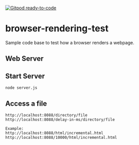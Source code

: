 [![Gitpod ready-to-code](https://img.shields.io/badge/Gitpod-ready--to--code-blue?logo=gitpod)](https://gitpod.io/#https://github.com/course-one/browser-rendering-test)

# browser-rendering-test
Sample code base to test how a browser renders a webpage.

## Web Server
## Start Server
```
node server.js
```

## Access a file
```
http://localhost:8088/directory/file
http://localhost:8088/delay-in-ms/directory/file

Example:
http://localhost:8088/html/incremental.html
http://localhost:8088/10000/html/incremental.html
```